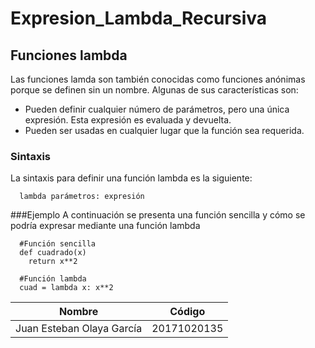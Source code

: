 # Expresion_Lambda_Recursiva
## Funciones lambda
Las funciones lamda son también conocidas como funciones anónimas porque se definen sin un nombre.
Algunas de sus características son:
- Pueden definir cualquier número de parámetros, pero una única expresión. Esta expresión es evaluada y devuelta.
- Pueden ser usadas en cualquier lugar que la función sea requerida.

### Sintaxis
La sintaxis para definir una función lambda es la siguiente:
~~~
  lambda parámetros: expresión
~~~

###Ejemplo
A continuación se presenta una función sencilla y cómo se podría expresar mediante una función lambda
~~~
  #Función sencilla
  def cuadrado(x)
    return x**2
    
  #Función lambda
  cuad = lambda x: x**2
~~~

|Nombre|Código|
|-----------|-----------|
|Juan Esteban Olaya García|20171020135|
